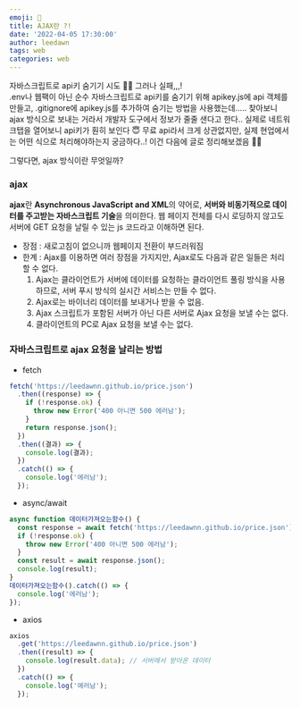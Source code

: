 ```yaml
---
emoji: 🧐
title: AJAX란 ?!
date: '2022-04-05 17:30:00'
author: leedawn
tags: web
categories: web
---
```


자바스크립트로 api키 숨기기 시도 🏋️‍♀️ 그러나 실패,,,!  
.env나 웹팩이 아닌 순수 자바스크립트로 api키를 숨기기 위해 apikey.js에 api 객체를 만들고, .gitignore에 apikey.js를 추가하여 숨기는 방법을 사용했는데..... 찾아보니 ajax 방식으로 보내는 거라서 개발자 도구에서 정보가 줄줄 샌다고 한다.. 실제로 네트워크탭을 열어보니 api키가 훤히 보인다 😇 무료 api라서 크게 상관없지만, 실제 현업에서는 어떤 식으로 처리해야하는지 궁금하다..! 이건 다음에 글로 정리해보겠음 💪🏻

그렇다면, ajax 방식이란 무엇일까?

### ajax

**ajax**란 **Asynchronous JavaScript and XML**의 약어로, **서버와 비동기적으로 데이터를 주고받는 자바스크립트 기술**을 의미한다. 웹 페이지 전체를 다시 로딩하지 않고도 서버에 GET 요청을 날릴 수 있는 js 코드라고 이해하면 된다.

- 장점 : 새로고침이 없으니까 웹페이지 전환이 부드러워짐
- 한계 : Ajax를 이용하면 여러 장점을 가지지만, Ajax로도 다음과 같은 일들은 처리할 수 없다.
  1. Ajax는 클라이언트가 서버에 데이터를 요청하는 클라이언트 풀링 방식을 사용하므로, 서버 푸시 방식의 실시간 서비스는 만들 수 없다.
  2. Ajax로는 바이너리 데이터를 보내거나 받을 수 없음.
  3. Ajax 스크립트가 포함된 서버가 아닌 다른 서버로 Ajax 요청을 보낼 수는 없다.
  4. 클라이언트의 PC로 Ajax 요청을 보낼 수는 없다.

### 자바스크립트로 ajax 요청을 날리는 방법

- fetch

```jsx
fetch('https://leedawnn.github.io/price.json')
  .then((response) => {
    if (!response.ok) {
      throw new Error('400 아니면 500 에러남');
    }
    return response.json();
  })
  .then((결과) => {
    console.log(결과);
  })
  .catch(() => {
    console.log('에러남');
  });
```

- async/await

```jsx
async function 데이터가져오는함수() {
  const response = await fetch('https://leedawnn.github.io/price.json');
  if (!response.ok) {
    throw new Error('400 아니면 500 에러남');
  }
  const result = await response.json();
  console.log(result);
}
데이터가져오는함수().catch(() => {
  console.log('에러남');
});
```

- axios

```jsx
axios
  .get('https://leedawnn.github.io/price.json')
  .then((result) => {
    console.log(result.data); // 서버에서 받아온 데이터
  })
  .catch(() => {
    console.log('에러남');
  });
```
